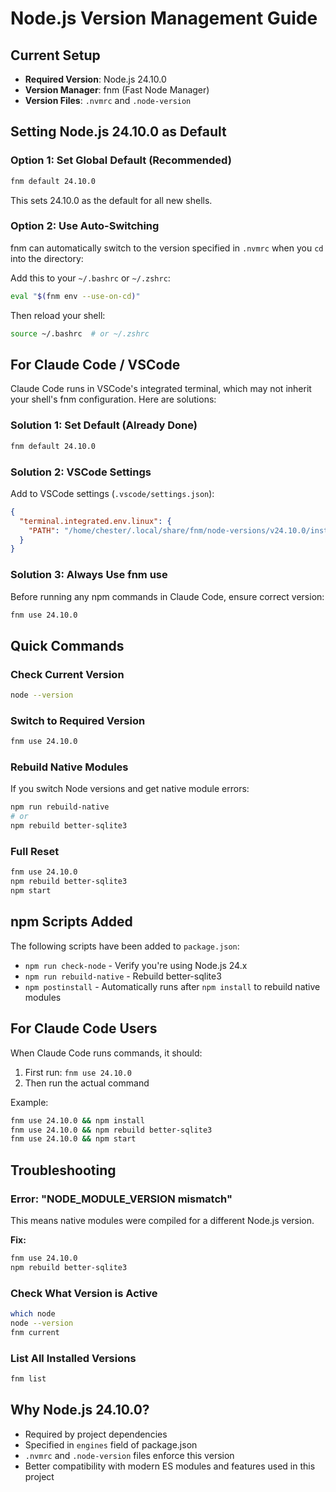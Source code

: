 # Node.js Version Management Guide

## Current Setup
- **Required Version**: Node.js 24.10.0
- **Version Manager**: fnm (Fast Node Manager)
- **Version Files**: `.nvmrc` and `.node-version`

## Setting Node.js 24.10.0 as Default

### Option 1: Set Global Default (Recommended)
```bash
fnm default 24.10.0
```

This sets 24.10.0 as the default for all new shells.

### Option 2: Use Auto-Switching
fnm can automatically switch to the version specified in `.nvmrc` when you `cd` into the directory:

Add this to your `~/.bashrc` or `~/.zshrc`:
```bash
eval "$(fnm env --use-on-cd)"
```

Then reload your shell:
```bash
source ~/.bashrc  # or ~/.zshrc
```

## For Claude Code / VSCode

Claude Code runs in VSCode's integrated terminal, which may not inherit your shell's fnm configuration. Here are solutions:

### Solution 1: Set Default (Already Done)
```bash
fnm default 24.10.0
```

### Solution 2: VSCode Settings
Add to VSCode settings (`.vscode/settings.json`):
```json
{
  "terminal.integrated.env.linux": {
    "PATH": "/home/chester/.local/share/fnm/node-versions/v24.10.0/installation/bin:${env:PATH}"
  }
}
```

### Solution 3: Always Use fnm use
Before running any npm commands in Claude Code, ensure correct version:
```bash
fnm use 24.10.0
```

## Quick Commands

### Check Current Version
```bash
node --version
```

### Switch to Required Version
```bash
fnm use 24.10.0
```

### Rebuild Native Modules
If you switch Node versions and get native module errors:
```bash
npm run rebuild-native
# or
npm rebuild better-sqlite3
```

### Full Reset
```bash
fnm use 24.10.0
npm rebuild better-sqlite3
npm start
```

## npm Scripts Added

The following scripts have been added to `package.json`:

- `npm run check-node` - Verify you're using Node.js 24.x
- `npm run rebuild-native` - Rebuild better-sqlite3
- `npm postinstall` - Automatically runs after `npm install` to rebuild native modules

## For Claude Code Users

When Claude Code runs commands, it should:

1. First run: `fnm use 24.10.0`
2. Then run the actual command

Example:
```bash
fnm use 24.10.0 && npm install
fnm use 24.10.0 && npm rebuild better-sqlite3
fnm use 24.10.0 && npm start
```

## Troubleshooting

### Error: "NODE_MODULE_VERSION mismatch"
This means native modules were compiled for a different Node.js version.

**Fix:**
```bash
fnm use 24.10.0
npm rebuild better-sqlite3
```

### Check What Version is Active
```bash
which node
node --version
fnm current
```

### List All Installed Versions
```bash
fnm list
```

## Why Node.js 24.10.0?

- Required by project dependencies
- Specified in `engines` field of package.json
- `.nvmrc` and `.node-version` files enforce this version
- Better compatibility with modern ES modules and features used in this project
